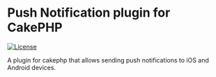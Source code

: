 # Push Notification plugin for CakePHP

[![License](https://img.shields.io/badge/license-MIT-brightgreen.svg?style=flat-square)](LICENSE.txt)

A plugin for cakephp that allows sending push notifications to iOS and Android devices.
